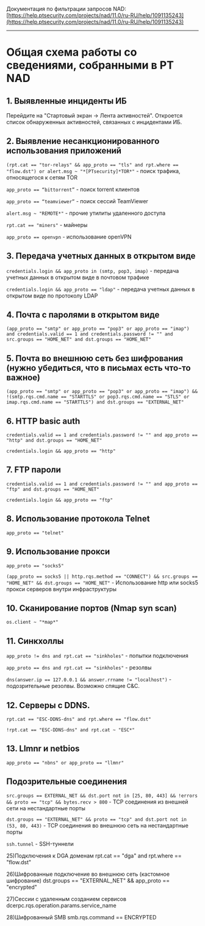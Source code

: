 Документация по фильтрации запросов NAD:
[https://help.ptsecurity.com/projects/nad/11.0/ru-RU/help/1091135243](https://help.ptsecurity.com/projects/nad/11.0/ru-RU/help/1091135243)


***
# Общая схема работы со сведениями, собранными в PT NAD

## 1. Выявленные инциденты ИБ

Перейдите на "Стартовый экран -> Лента активностей". Откроется список обнаруженных активностей, связанных с инцидентами ИБ.

## 2. Выявление несанкционированного использования приложений

`(rpt.cat == "tor-relays" && app_proto == "tls" and rpt.where == "flow.dst") or alert.msg ~ "*[PTsecurity]*TOR*"` - поиск трафика, относящегося к сетям TOR

`app_proto == “bittorrent”` - поиск torrent клиентов

`app_proto == “teamviewer”` - поиск сессий TeamViewer

`alert.msg ~ "REMOTE*"` - прочие утилиты удаленного доступа

`rpt.cat == "miners"` - майнеры

`app_proto == openvpn` - использование openVPN

## 3. Передача учетных данных в открытом виде

`credentials.login && app_proto in (smtp, pop3, imap)` - передача учетных данных в открытом виде в почтовом трафике

`credentials.login && app_proto == "ldap"` - передача учетных данных в открытом виде по протоколу LDAP

## 4. Почта с паролями в открытом виде
`(app_proto == "smtp" or app_proto == "pop3" or app_proto == "imap") and credentials.valid == 1 and credentials.password != "" and src.groups == "HOME_NET" and dst.groups == "HOME_NET"`

## 5. Почта во внешнюю сеть без шифрования (нужно убедиться, что в письмах есть что-то важное)
`(app_proto == "smtp" or app_proto == "pop3" or app_proto == "imap") && !(smtp.rqs.cmd.name == "STARTTLS" or pop3.rqs.cmd.name == "STLS" or imap.rqs.cmd.name == "STARTTLS") and dst.groups == "EXTERNAL_NET"`

## 6. HTTP basic auth
`credentials.valid == 1 and credentials.password != "" and app_proto == "http" and dst.groups == "HOME_NET"`

`credentials.login && app_proto == "http"`

## 7. FTP пароли
`credentials.valid == 1 and credentials.password != "" and app_proto == "ftp" and dst.groups == "HOME_NET"`

`credentials.login && app_proto == "ftp"`

## 8. Использование протокола Telnet
`app_proto == "telnet"`

## 9. Использование прокси
`app_proto == "socks5"`

`(app_proto == socks5 || http.rqs.method == "CONNECT") && src.groups == "HOME_NET" && dst.groups == "HOME_NET"` - Использование http или socks5 прокси серверов внутри инфраструктуры

## 10. Сканирование портов (Nmap syn scan)
`os.client ~ "*map*"`

## 11. Синкхоллы
`app_proto != dns and rpt.cat == "sinkholes"` - попытки подключения
 
`app_proto == dns and rpt.cat == "sinkholes"` - резолвы

`dns(answer.ip == 127.0.0.1 && answer.rrname != "localhost")` - подозрительные резолвы. Возможно спящие C&C.

## 12. Серверы с DDNS.
`rpt.cat == "ESC-DDNS-dns" and rpt.where == "flow.dst"`

`!rpt.cat == "ESC-DDNS-dns" and rpt.cat ~ "ESC*"`

## 13. Llmnr и netbios
`app_proto == "nbns" or app_proto == "llmnr"`

## Подозрительные соединения

`src.groups == EXTERNAL_NET && dst.port not in [25, 80, 443] && !errors && proto == "tcp" && bytes.recv > 800` - TCP соединения из внешней сети на нестандартные порты

`dst.groups == "EXTERNAL_NET" && proto == "tcp" and dst.port not in (53, 80, 443)`  -  TCP соединения во внешнюю сеть на нестандартные порты

`ssh.tunnel` - SSH-туннели


25)Подключения к DGA доменам
rpt.cat == "dga" and rpt.where == "flow.dst"

26)Шифрованные подключение во внешнюю сеть (кастомное шифрование)
dst.groups == "EXTERNAL_NET" && app_proto == "encrypted"

27)Сессии с удаленным созданием сервисов
dcerpc.rqs.operation.params.service_name

28)Шифрованный SMB
smb.rqs.command == ENCRYPTED


 
